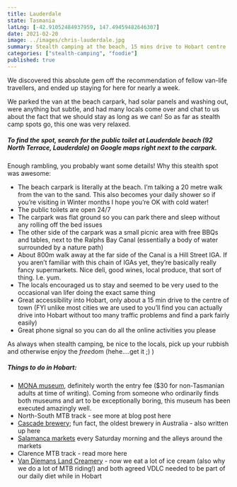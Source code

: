 ```yaml
---
title: Lauderdale
state: Tasmania
latLng: [-42.91052484937959, 147.49459482646307]
date: 2021-02-20
image: ../images/chris-lauderdale.jpg
summary: Stealth camping at the beach, 15 mins drive to Hobart centre
categories: ["stealth-camping", "foodie"]
published: true
---
```


We discovered this absolute gem off the recommendation of fellow van-life travellers, and ended up staying for here for nearly a week.

We parked the van at the beach carpark, had solar panels and washing out, were anything but subtle, and had many locals come over and chat to us about the fact that we should stay as long as we can! So as far as stealth camp spots go, this one was very relaxed.

##### To find the spot, search for the public toilet at Lauderdale beach (92 North Terrace, Lauderdale) on Google maps right next to the carpark.


Enough rambling, you probably want some details! Why this stealth spot was awesome:
- The beach carpark is literally at the beach. I’m talking a 20 metre walk from the van to the sand. This also becomes your daily shower so if you’re visiting in Winter months I hope you’re OK with cold water! 
- The public toilets are open 24/7
- The carpark was flat ground so you can park there and sleep without any rolling off the bed issues
- The other side of the carpark was a small picnic area with free BBQs and tables, next to the Ralphs Bay Canal (essentially a body of water surrounded by a nature path)
- About 800m walk away at the far side of the Canal is a Hill Street IGA. If you aren’t familiar with this chain of IGAs yet, they’re basically really fancy supermarkets. Nice deli, good wines, local produce, that sort of thing. I.e. yum.
- The locals encouraged us to stay and seemed to be very used to the occasional van lifer doing the exact same thing
- Great accessibility into Hobart, only about a 15 min drive to the centre of town (FYI unlike most cities we are used to you’ll find you can actually drive into Hobart without too many traffic problems and find a park fairly easily)
- Great phone signal so you can do all the online activities you please

As always when stealth camping, be nice to the locals, pick up your rubbish and otherwise enjoy the *free*dom (hehe….get it ;) )

##### Things to do in Hobart:
- [MONA museum](https://mona.net.au), definitely worth the entry fee ($30 for non-Tasmanian adults at time of writing). Coming from someone who ordinarily finds both museums and art to be exceptionally boring, this museum has been executed amazingly well.  
- North-South MTB track - see more at blog post here
- [Cascade brewery](https://www.cascadebreweryco.com.au); fun fact, the oldest brewery in Australia - also written up here 
- [Salamanca markets](https://www.salamancamarket.com.au) every Saturday morning and the alleys around the markets
- Clarence MTB track - read more here
- [Van Diemans Land Creamery](https://vdlcreamery.com.au) - now we eat a lot of ice cream (also why we do a lot of MTB riding!) and both agreed VDLC needed to be part of our daily diet while in Hobart  